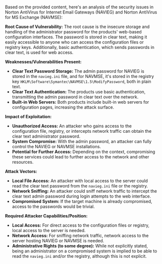 Based on the provided content, here's an analysis of the security issues in Norton AntiVirus for Internet Email Gateways (NAVIEG) and Norton AntiVirus for MS Exchange (NAVMSE):

**Root Cause of Vulnerability:**
The root cause is the insecure storage and handling of the administrator password for the products' web-based configuration interfaces. The password is stored in clear text, making it easily accessible to anyone who can access the configuration files or registry keys. Additionally, basic authentication, which sends passwords in clear text, is used for web access.

**Weaknesses/Vulnerabilities Present:**

*   **Clear Text Password Storage:** The admin password for NAVIEG is stored in the `navieg.ini` file, and for NAVMSE, it's stored in the registry key `HKLM\Software\Symantec\NAVMSE\1.5\ModifyPassword`, both in plain text.
*   **Clear Text Authentication:** The products use basic authentication, transmitting the admin password in clear text over the network.
*   **Built-in Web Servers:** Both products include built-in web servers for configuration pages, increasing the attack surface.

**Impact of Exploitation:**

*   **Unauthorized Access:** An attacker who gains access to the configuration file, registry, or intercepts network traffic can obtain the clear text administrator password.
*   **System Compromise:** With the admin password, an attacker can fully control the NAVIEG or NAVMSE installations.
*   **Potential for Further Access:** Depending on the context, compromising these services could lead to further access to the network and other resources.

**Attack Vectors:**
*   **Local File Access:** An attacker with local access to the server could read the clear text password from the `navieg.ini` file or the registry.
*   **Network Sniffing:** An attacker could sniff network traffic to intercept the clear text admin password during login attempts to the web interface.
*   **Compromised System:** If the target machine is already compromised, access to the passwords would be trivial.

**Required Attacker Capabilities/Position:**

*   **Local Access:** For direct access to the configuration files or registry, local access to the server is needed.
*   **Network Access:** For sniffing network traffic, network access to the server hosting NAVIEG or NAVMSE is needed.
*   **Administrative Rights (to some degree):** While not explicitly stated, being an administrator on a compromised system is implied to be able to read the `navieg.ini` and/or the registry, although this is not explicit.